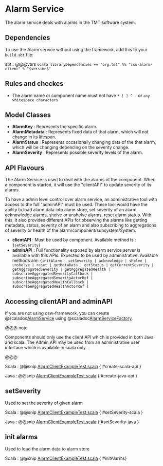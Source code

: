 # Alarm Service

The alarm service deals with alarms in the TMT software system.

<!-- introduction to the service -->

## Dependencies

To use the Alarm service without using the framework, add this to your `build.sbt` file:

sbt
:   @@@vars
    ```scala
    libraryDependencies += "org.tmt" %% "csw-alarm-client" % "$version$"
    ```

## Rules and checkes
* The alarm name or component name must not have `* [ ] ^ -` or `any whitespace characters`

## Model Classes
* **AlarmKey** : Represents the specific alarm.
* **AlarmMetadata** : Represents fixed data of that alarm, which will not change in its lifespan.
* **AlarmStatus** : Represents occasionally changing data of the that alarm, which will be changing depending on the
severity change.
* **AlarmSeverity** : Represents possible severity levels of the alarm.

## API Flavours

The Alarm Service is used to deal with the alarms of the component. When a component is started, it will use the
"clientAPI" to update severity of its alarms.

<!-- give cli reference in here -->
To have a admin level control over alarm service, an administrative tool with access to the full "adminAPI" must be used.
These tool would have the ability to load alarm data into alarm store, set severity of an alarm, acknowledge alarms, shelve
or unshelve alarms, reset alarm status. With this, it also provides different APIs for observing the alarms like getting
metadata, status, severity of an alarm and also subscribing to aggregations of severity or health of the
alarm/component/subsystem/System.

* **clientAPI** : Must be used by component. Available method is : `{setSeverity}`
* **adminAPI** : Full functionality exposed by alarm service server is available with this APIs. Expected to be used by
administrative. Available methods are: `{initAlarm | setSeverity | acknowledge | shelve | unshelve | reset | getMetaData
| getStatus | getCurrentSeverity | getAggregatedSeverity | getAggregatedHealth | subscribeAggregatedSeverityCallback
| subscribeAggregatedSeverityActorRef | subscribeAggregatedHealthCallback | subscribeAggregatedHealthActorRef }`

## Accessing clientAPI and adminAPI

If you are not using csw-framework, you can create @scaladoc[AlarmService](csw/services/alarm/api/scaladsl/AlarmService)
using @scaladoc[AlarmServiceFactory](csw/services/alarm/AlarmServiceFactory).

@@@ note

Components should only use the client API which is provided in both Java and  scala. The Admin API may be used from an administrative user interface which is available in scala only.
<!-- The @ref:[CSW Alarm Client CLI application](../apps/cswalarmclientcli.md) is provided with this functionality. -->

@@@

Scala
:   @@snip [AlarmClientExampleTest.scala](../../../../examples/src/main/scala/csw/services/alarm/AlarmServiceClientExampleApp.scala) { #create-scala-api }

Java
:   @@snip [AlarmClientExampleTest.scala](../../../../examples/src/main/scala/csw/services/alarm/AlarmServiceClientExampleApp.scala) { #create-java-api }

## setSeverity

Used to set the severity of given alarm

Scala
:   @@snip [AlarmClientExampleTest.scala](../../../../examples/src/main/scala/csw/services/alarm/AlarmServiceClientExampleApp.scala) { #setSeverity-scala }

Java
:   @@snip [AlarmClientExampleTest.scala](../../../../examples/src/main/scala/csw/services/alarm/AlarmServiceClientExampleApp.scala) { #setSeverity-java }

## init alarms

Used to load the alarm data to alarm store

Scala
:   @@snip [AlarmClientExampleTest.scala](../../../../examples/src/main/scala/csw/services/alarm/AlarmServiceClientExampleApp.scala) { #initAlarms}

